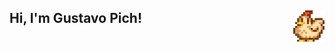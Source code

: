 ## Hi, I'm Gustavo Pich!<img src="chicken-stardew-valley.gif" alt="Descrição do GIF" style="float: right; margin-left: 10px;" width="50" />
